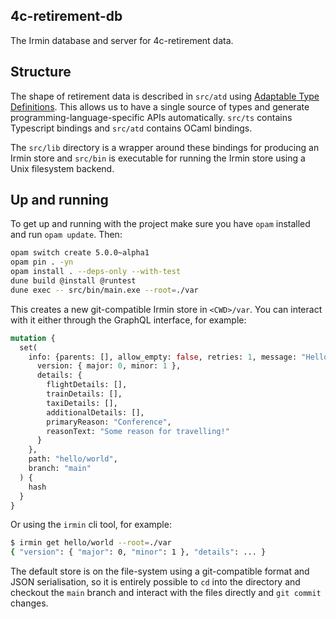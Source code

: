 4c-retirement-db
----------------

The Irmin database and server for 4c-retirement data. 

## Structure

The shape of retirement data is described in `src/atd` using [Adaptable Type Definitions](https://github.com/ahrefs/atd). This allows us to have a single source of types and generate programming-language-specific APIs automatically. `src/ts` contains Typescript bindings and `src/atd` contains OCaml bindings.

The `src/lib` directory is a wrapper around these bindings for producing an Irmin store and `src/bin` is executable for running the Irmin store using a Unix filesystem backend.

## Up and running

To get up and running with the project make sure you have `opam` installed and run `opam update`. Then:

```bash
opam switch create 5.0.0~alpha1
opam pin . -yn
opam install . --deps-only --with-test
dune build @install @runtest
dune exec -- src/bin/main.exe --root=./var
```

This creates a new git-compatible Irmin store in `<CWD>/var`. You can interact with it either through the GraphQL interface, for example:

```graphql
mutation {
  set(
    info: {parents: [], allow_empty: false, retries: 1, message: "Hello", author: "Me"}, value: {
      version: { major: 0, minor: 1 }, 
      details: {
        flightDetails: [],
        trainDetails: [],
        taxiDetails: [],
        additionalDetails: [],
        primaryReason: "Conference",
        reasonText: "Some reason for travelling!"
      }
    }, 
    path: "hello/world",
    branch: "main"
  ) {
    hash
  }
}
```

Or using the `irmin` cli tool, for example:

```bash
$ irmin get hello/world --root=./var
{ "version": { "major": 0, "minor": 1 }, "details": ... }
```

The default store is on the file-system using a git-compatible format and JSON serialisation, so it is entirely possible to `cd` into the directory and checkout the `main` branch and interact with the files directly and `git commit` changes.



